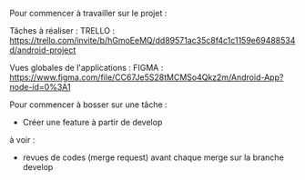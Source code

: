 Pour commencer à travailler sur le projet : 

Tâches à réaliser :
TRELLO : https://trello.com/invite/b/hGmoEeMQ/dd89571ac35c8f4c1c1159e69488534d/android-project

Vues globales de l'applications :
FIGMA : https://www.figma.com/file/CC67Je5S28tMCMSo4Qkz2m/Android-App?node-id=0%3A1

Pour commencer à bosser sur une tâche : 
- Créer une feature à partir de develop

à voir :
- revues de codes (merge request) avant chaque merge sur la branche develop
